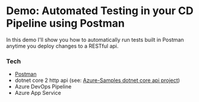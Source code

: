 # Demo: Automated Testing in your CD Pipeline using Postman

In this demo I'll show you how to automatically run tests built in Postman anytime you deploy changes to a RESTful api. 

### Tech
- [Postman](https://www.getpostman.com)
- dotnet core 2 http api
(see: [Azure-Samples dotnet core api project](https://github.com/Azure-Samples/dotnet-core-api))
- Azure DevOps Pipeline
- Azure App Service